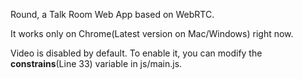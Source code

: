 Round, a Talk Room Web App based on WebRTC.

It works only on Chrome(Latest version on Mac/Windows) right now.

Video is disabled by default. To enable it, you can modify the __constrains__(Line 33) variable in js/main.js.